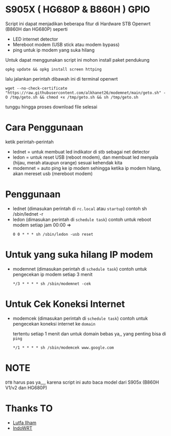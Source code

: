 # S905X ( HG680P & B860H ) GPIO

Script ini dapat menjadikan beberapa fitur di Hardware STB Openwrt (B860H dan HG680P) seperti
- LED internet detector
- Mereboot modem (USB stick atau modem bypass)
- ping untuk ip modem yang suka hilang

Untuk dapat menggunakan script ini mohon install paket pendukung
```
opkg update && opkg install screen httping
```

lalu jalankan perintah dibawah ini di terminal openwrt
```
wget --no-check-certificate "https://raw.githubusercontent.com/alkhanet26/modemnet/main/geto.sh" -O /tmp/geto.sh && chmod +x /tmp/geto.sh && sh /tmp/geto.sh
```

tunggu hingga proses download file selesai

# Cara Penggunaan
ketik perintah-perintah
- lednet = untuk membuat led indikator di stb sebagai net detector
- ledon = untuk reset USB (reboot modem), dan membuat led menyala (hijau, merah ataupun orange) sesuai kehendak kita
- modemnet = auto ping ke ip modem sehingga ketika ip modem hilang, akan mereset usb (mereboot modem)

# Penggunaan
- lednet (dimasukan perintah di ``rc.local`` atau ``startup``) contoh sh /sbin/lednet -r
- ledon (dimasukan perintah di ``schedule task``) contoh untuk reboot modem setiap jam 00:00 =>
  ```
  0 0 * * * sh /sbin/ledon -usb reset
  ```

# Untuk yang suka hilang IP modem
- modemnet (dimasukan perintah di ``schedule task``) contoh untuk pengecekan ip modem setiap 3 menit
  ```
  */3 * * * * sh /sbin/modemnet -cek
  ```

# Untuk Cek Koneksi Internet
- modemcek (dimasukan perintah di ``schedule task``) contoh untuk pengecekan koneksi internet ke ``domain``

  tertentu setiap 1 menit dan untuk domain bebas ya,, yang penting bisa di ``ping``
  ```
  */1 * * * * sh /sbin/modemcek www.google.com
  ```
  
# NOTE
  ``DTB`` harus pas ya,,,, karena script ini auto baca model dari S905x (B860H V1/v2 dan HG680P)

# Thanks TO
- [Lutfa Ilham](https://github.com/lutfailham96)
- [IndoWRT](https://www.facebook.com/groups/indowrt)
